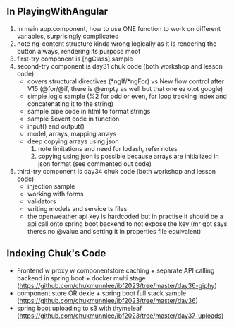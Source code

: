 ## In PlayingWithAngular
1) In main app.component, how to use ONE function to work on different variables, surprisingly complicated <br>
2) note ng-content structure kinda wrong logically as it is rendering the button always, rendering its purpose moot
3) first-try component is [ngClass] sample
4) second-try component is day31 chuk code (both workshop and lesson code)
    - covers structural directives (*ngIf/*ngFor) vs New flow control after V15 (@for/@if, there is @empty as well but that one ez otot google)
    - simple logic sample (%2 for odd or even, for loop tracking index and concatenating it to the string)
    - sample pipe code in html to format strings
    - sample $event code in function
    - input() and output()
    - model, arrays, mapping arrays
    - deep copying arrays using json
        1) note limitations and need for lodash, refer notes
        2) copying using json is possible because arrays are initialized in json format (see commented out code)
5) third-try component is day34 chuk code (both workshop and lesson code)
    - injection sample
    - working with forms
    - validators
    - writing models and service ts files
    - the openweather api key is hardcoded but in practise it should be a api call onto spring boot backend to not expose the key (mr gpt says theres no @value and setting it in properties file equivalent)
## Indexing Chuk's Code
- Frontend w proxy w componentstore caching + separate API calling backend in spring boot + docker multi stage (https://github.com/chukmunnlee/ibf2023/tree/master/day36-giphy)
- component store OR dexie + spring boot full stack sample (https://github.com/chukmunnlee/ibf2023/tree/master/day36)
- spring boot uploading to s3 with thymeleaf (https://github.com/chukmunnlee/ibf2023/tree/master/day37-uploads)